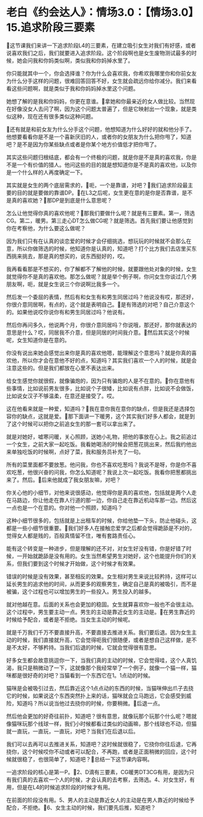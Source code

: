 # 老白《约会达人》：情场3.0：【情场3.0】15.追求阶段三要素

🎼这节课我们来讲一下追求阶段L4的三要素，在建立吸引女生对我们有好感，或者说喜欢我们之后，我们就要进入追求阶段。这个阶段啊也是女生废物测试最多的时候，她会问我和你妈类似啊，类似我和你妈掉水里了。

你只能就其中一个，你会选择谁？你为什么会喜欢我，你希欢我哪里你和你前女友为什么分手这样的问题，很难回答回答不好，女生就会疏远你给你减分。我们来看看这些问题啊，就是类似于我和你妈妈掉水里这个问题。

她想了解的是我和你妈妈，你更在意谁。🎼拿她和你最亲近的女人做比较。当然现在好像没女人去问了啊，因为这个问题太普遍了，但是它映射出一个现象，就是类似这种，现在还有很多类似这种问题。

🎼还有就是和前女友为什么分手这个问题，他想知道为什么好好的就和他分手了。他想要看看你是不是一个喜新厌旧的人，或者你的女朋友为什么把你甩了，知道吧？是不是因为你某些缺点或者是你某个地方价值低才把你甩了。

其实这些问题归根结底，都会有一个终极的问题，就是你是不是真的喜欢我，你是不是一个有价值的猎人。他问这些的目的就是想知道你是不是真的喜欢他，以及你是一个什么样的人再度确定一下。

其实就是女生的两个底层需求的，🎼呃，一个是靠谱，对吧？🎼我们追求阶段最主要的目的就是要做的靠谱DP。🎼在L3之后呢，女生更在意的是你是否靠谱，是不是真的喜欢她？🎼那DP是到底是什么意思呢？

怎么让他觉得你真的喜欢他呢？🎼那我们要做什么呢？就是有三要素。第一，筛选CG。第二，暖男。第三走心DT怎么做CG呢？就是筛选。首先我们要让他感觉到你在考察他，为什么要这么做呢？

因为我们只有在认真的谈恋爱的时候才会仔细挑选，想玩玩的时候就不会那么在意，所以你做筛选的时候，他知道你是认真的，知道吧？打个比方我们去店里买东西挑来挑去，那是真的想买的，说东西挺好的，哎。

我再看看那是不想买的，你了解都不了解他的时候，就要跟他处对象的时候，女生就觉得你不是真的喜欢他。那怎么做呢？就是举个例子啊，你问女生你谈过几个男朋友啊，呃，就是女生说三个你说啊比我多一个。

然后发一个委屈的表情，然后有和女生有和男生同居过吗？他说没有哎，那还好，你很介意同居啊，有点的，这个就是表明自己。🎼是有筛选的对吧？自己介意这个的。如果他说哎你说你有和男生同居过吗？他说有。

然后你再问多久，他说两个月，你很介意同居吗？你说哦，那还好，那你就表达的意思是什么？哎，同居我不介意，但是同居的时间我介意。🎼然后其实这个时候呢，女生知道你是在意的。

你没有说出来她会感觉出来你是真的喜欢他嗯，能理解这个意思吗？就是你真的喜欢他，所以你才会在意他不好的点，知道吗？其实我们喜欢一个人的时候，就是会注意这些的。但是我们都放在心里不表达出来。

给女生感觉你就很假，就像骗炮的，因为只有骗炮的人是不在意的。🎼你在意他有些事情，比如说前男友很多，比如说个子很矮，比如说有点胖，比如说不会做饭，比如说女汉子不够温柔，在意还是接受了。哎。

这在他看来就是一种爱，知道吗？🎼我在意你我在意你的缺点，但是我还是选择包容你的缺点，这就是爱。🎼那下面讲一下暖男，这个其实我们好多人都会，就是到了这个时候可以把你之前追女生的那一套可以拿出来了。

就是对她好，嘘寒问暖，关心照顾，送她小礼物，把他的事放在心上。我之前追过一个女生，之前大家一起吃饭。我看她喝汤的时候会把葱花挑出来，然后我约他出来单独吃饭的时候啊，点好了菜，我和服务员补充了一句。

所有的菜里面都不要放葱。他问我，你也不喜欢吃葱吗？我说不是呀，你是你不喜欢吃葱，他很兴奋的问我，你怎么知道呢？我说上次一起吃饭。我看你把葱都挑出来了。然后。🎼后来他就成了我女朋友嘛，对吧？

你关心他的小细节，对他来说很感动，他觉得你是真的喜欢他，包括就是两个人走在马路边，你让他走在靠人行道的那一边，你自己走在靠近机动车那一边。然后这一点也是一个在意的。你对他一个照顾，知道吗？

这种小细节很多的，包括就是上出租车的时候，你给他垫一下头，防止他碰头，这都是一些小细节很重要。🎼我们好多人在接触恋爱学之后都会觉得跪舔是不对的，觉得女人都是贱的，百般真情留不住，唯有套路责任心。

能有这个转变是一种进步，但是理解的还不对，对女生好没有错，你是好错了时候，一开始就跪舔是没有用的。女生当然希望男生对她好，这个也能提升你们的关系，但我们要到这个时候才开始做，这个时候才有效果。

错误的时候是没有效果，甚至相反的效果。女生相对男生来说比较矜持，这样可以延长男生的追求他的时间，从而更多的观察男生，确定自己是真的被吸引，而不是被骗，这个过程也可以增加男生的一些投入。男生投入的越多。

就对他越在意。后面的关系也会更加的稳固。女生就算喜欢你一般也不会很主动。这个过程中，男生要主动一点。男生的主动是靠近女生的主动是。🎼在男生靠近的时候给予配合，或者是不拒绝。当女生主动的时候呢。

就是千万我们千万不要直接升高，不要直接去推进关系。我们要后退。因为女生主动的时候，我们直接就升高，它会觉得呃我们很随便，或者是想自己这样做，是不是不太好，不够矜持。当我们后退的时候，它就会觉得很有意思。

好多女生都会故意挑逗你一下，当我们真的主动的时候，它会觉得哇，这个人真饥渴，我只是稍微动了一下，这就像那个我经常举了一个例子，就像一个猫一样，猫咪都是很好奇的对吧？当猫看到一个东西它在1。1点动的时候。

猫咪是会被吸引过去，然后靠近这个1点点动的东西的时候，当猫咪伸出爪子去挠它的时候，如果说这个东西突然扑上来的话，猫咪就会立马跑远，它会感受到威险，知道吗？所以说当他过去挠你的时候，你要稍微。🎼后退一点。

然后他会更加的好奇往前扑，知道吧？很有意思，就像玩那个玩那个什么呢？嗯就像猫咪玩那个线球一样，我们小时候都看过类似的动画嘛，那个线球也不动，但猫就一直玩，一直玩，一直玩，对吧？当我们在后退以后。

我们可以去再可以去推进关系，知道吧？这时候就很稳了，它挠你你往后退，它再挠你，这个时候哎你不动或者可以配合，不再跑，或者是正面稍微的回应，这个时候就很稳了，也很简单了，知道吧？🎼总结一下这节课内容啊。

一追求阶段的核心是第一P。🎼2、D滴有三要素，CG暖男DT3CG有用，是因为只有我们真的去喜欢一个人的时候，才会认真的去考察，去筛选。4、对女生好，有用，但是在L4的时候追求阶段的时候才有用。

在前面的阶段没有用。5、男人的主动是靠近女人的主动是在男人靠近的时候给予配合，不拒绝。🎼6、女生主动的时候，我们要先后推，知道吧？

